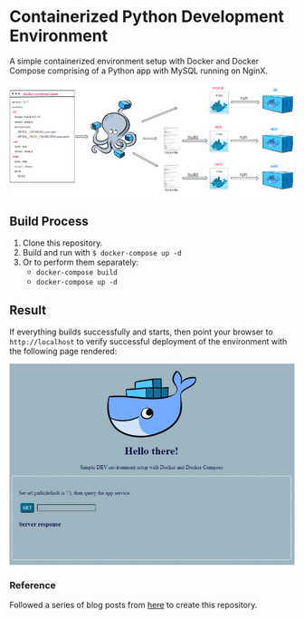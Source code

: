 # Containerized Python Development Environment

A simple containerized environment setup with Docker and Docker Compose comprising of a Python app with MySQL running on NginX.

![Docker Compose Architecture](images/environment-architecture.png)

## Build Process
1. Clone this repository.
2. Build and run with `$ docker-compose up -d`
3. Or to perform them separately:
   - `docker-compose build`
   - `docker-compose up -d`

## Result

If everything builds successfully and starts, then point your browser to `http://localhost` to verify successful deployment of the environment with the following page rendered:

![Result Image](images/result-image.jpg)

### Reference
Followed a series of blog posts from [here](https://www.docker.com/blog/tag/python-env-series/) to create this repository.



